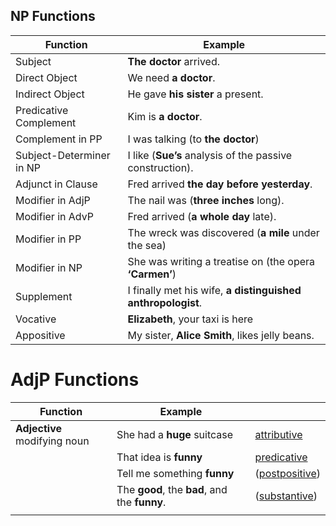 ## NP Functions

| Function                 | Example                                                     |
| ------------------------ | ----------------------------------------------------------- |
| Subject                  | **The doctor** arrived.                                     |
| Direct Object            | We need **a doctor**.                                       |
| Indirect Object          | He gave **his sister** a present.                           |
| Predicative Complement   | Kim is **a doctor**.                                        |
| Complement in PP         | I was talking (to **the doctor**)                           |
| Subject-Determiner in NP | I like (**Sue’s** analysis of the passive construction).    |
| Adjunct in Clause        | Fred arrived **the day before yesterday**.                  |
| Modifier in AdjP         | The nail was (**three inches** long).                       |
| Modifier in AdvP         | Fred arrived (**a whole day** late).                        |
| Modifier in PP           | The wreck was discovered (**a mile** under the sea)         |
| Modifier in NP           | She was writing a treatise on (the opera **‘Carmen’**)      |
| Supplement               | I finally met his wife, **a distinguished anthropologist**. |
| Vocative                 | **Elizabeth**, your taxi is here                            |
| Appositive               | My sister, **Alice Smith**, likes jelly beans.              |




# AdjP Functions


| Function                     | Example                                       |                                                                                                 |
| ---------------------------- | --------------------------------------------- | ----------------------------------------------------------------------------------------------- |
| **Adjective** modifying noun | She had a **huge** suitcase                   | [attributive](https://en.wikipedia.org/wiki/Attributive)                                        |
|                              | That idea is **funny**                        | [predicative](https://en.wikipedia.org/wiki/Predicate_(grammar))                                |
|                              | Tell me something **funny**                   | ([postpositive](https://en.wikipedia.org/wiki/Postpositive_adjective "Postpositive adjective")) |
|                              | The **good**, the **bad**, and the **funny**. | ([substantive](https://en.wikipedia.org/wiki/Substantive_adjective "Substantive adjective"))    |
|                              |                                               |                                                                                                 |






